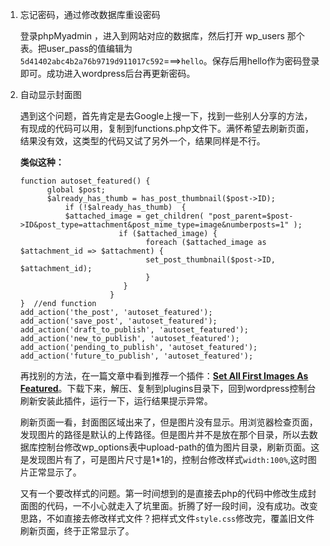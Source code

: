 1. 忘记密码，通过修改数据库重设密码

    登录phpMyadmin ，进入到网站对应的数据库，然后打开 wp_users 那个表。把user_pass的值编辑为`5d41402abc4b2a76b9719d911017c592`===>`hello`。保存后用hello作为密码登录即可。成功进入wordpress后台再更新密码。


2. 自动显示封面图

    遇到这个问题，首先肯定是去Google上搜一下，找到一些别人分享的方法，有现成的代码可以用，复制到functions.php文件下。满怀希望去刷新页面，结果没有效，这类型的代码又试了另外一个，结果同样是不行。

    **类似这种：**
    ```
    function autoset_featured() {
          global $post;
          $already_has_thumb = has_post_thumbnail($post->ID);
              if (!$already_has_thumb)  {
              $attached_image = get_children( "post_parent=$post->ID&post_type=attachment&post_mime_type=image&numberposts=1" );
                          if ($attached_image) {
                                foreach ($attached_image as $attachment_id => $attachment) {
                                set_post_thumbnail($post->ID, $attachment_id);
                                }
                           }
                        }
    }  //end function
    add_action('the_post', 'autoset_featured');
    add_action('save_post', 'autoset_featured');
    add_action('draft_to_publish', 'autoset_featured');
    add_action('new_to_publish', 'autoset_featured');
    add_action('pending_to_publish', 'autoset_featured');
    add_action('future_to_publish', 'autoset_featured');

    ```
    再找别的方法，在一篇文章中看到推荐一个插件：[**Set All First Images As Featured**](https://wordpress.org/plugins/set-all-first-images-as-featured/)。下载下来，解压、复制到plugins目录下，回到wordpress控制台刷新安装此插件，运行一下，运行结果提示异常。

    刷新页面一看，封面图区域出来了，但是图片没有显示。用浏览器检查页面，发现图片的路径是默认的上传路径。但是图片并不是放在那个目录，所以去数据库控制台修改wp_options表中upload-path的值为图片目录，刷新页面。这是发现图片有了，可是图片尺寸是1*1的，控制台修改样式`width:100%`,这时图片正常显示了。

    又有一个要改样式的问题。第一时间想到的是直接去php的代码中修改生成封面图的代码，一不小心就走入了坑里面。折腾了好一段时间，没有成功。改变思路，不如直接去修改样式文件？把样式文件`style.css`修改完，覆盖旧文件刷新页面，终于正常显示了。
